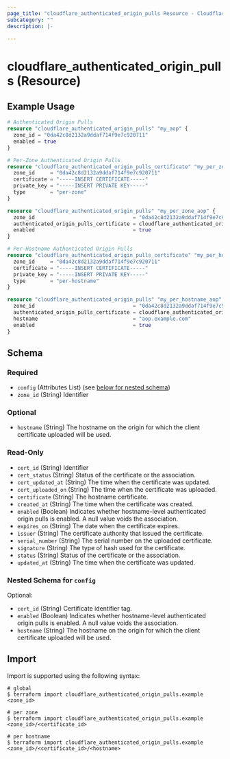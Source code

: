 ```yaml
---
page_title: "cloudflare_authenticated_origin_pulls Resource - Cloudflare"
subcategory: ""
description: |-
  
---
```


# cloudflare_authenticated_origin_pulls (Resource)



## Example Usage

```terraform
# Authenticated Origin Pulls
resource "cloudflare_authenticated_origin_pulls" "my_aop" {
  zone_id = "0da42c8d2132a9ddaf714f9e7c920711"
  enabled = true
}

# Per-Zone Authenticated Origin Pulls
resource "cloudflare_authenticated_origin_pulls_certificate" "my_per_zone_aop_cert" {
  zone_id     = "0da42c8d2132a9ddaf714f9e7c920711"
  certificate = "-----INSERT CERTIFICATE-----"
  private_key = "-----INSERT PRIVATE KEY-----"
  type        = "per-zone"
}

resource "cloudflare_authenticated_origin_pulls" "my_per_zone_aop" {
  zone_id                                = "0da42c8d2132a9ddaf714f9e7c920711"
  authenticated_origin_pulls_certificate = cloudflare_authenticated_origin_pulls_certificate.my_per_zone_aop_cert.id
  enabled                                = true
}

# Per-Hostname Authenticated Origin Pulls
resource "cloudflare_authenticated_origin_pulls_certificate" "my_per_hostname_aop_cert" {
  zone_id     = "0da42c8d2132a9ddaf714f9e7c920711"
  certificate = "-----INSERT CERTIFICATE-----"
  private_key = "-----INSERT PRIVATE KEY-----"
  type        = "per-hostname"
}

resource "cloudflare_authenticated_origin_pulls" "my_per_hostname_aop" {
  zone_id                                = "0da42c8d2132a9ddaf714f9e7c920711"
  authenticated_origin_pulls_certificate = cloudflare_authenticated_origin_pulls_certificate.my_per_hostname_aop_cert.id
  hostname                               = "aop.example.com"
  enabled                                = true
}
```
<!-- schema generated by tfplugindocs -->
## Schema

### Required

- `config` (Attributes List) (see [below for nested schema](#nestedatt--config))
- `zone_id` (String) Identifier

### Optional

- `hostname` (String) The hostname on the origin for which the client certificate uploaded will be used.

### Read-Only

- `cert_id` (String) Identifier
- `cert_status` (String) Status of the certificate or the association.
- `cert_updated_at` (String) The time when the certificate was updated.
- `cert_uploaded_on` (String) The time when the certificate was uploaded.
- `certificate` (String) The hostname certificate.
- `created_at` (String) The time when the certificate was created.
- `enabled` (Boolean) Indicates whether hostname-level authenticated origin pulls is enabled. A null value voids the association.
- `expires_on` (String) The date when the certificate expires.
- `issuer` (String) The certificate authority that issued the certificate.
- `serial_number` (String) The serial number on the uploaded certificate.
- `signature` (String) The type of hash used for the certificate.
- `status` (String) Status of the certificate or the association.
- `updated_at` (String) The time when the certificate was updated.

<a id="nestedatt--config"></a>
### Nested Schema for `config`

Optional:

- `cert_id` (String) Certificate identifier tag.
- `enabled` (Boolean) Indicates whether hostname-level authenticated origin pulls is enabled. A null value voids the association.
- `hostname` (String) The hostname on the origin for which the client certificate uploaded will be used.

## Import

Import is supported using the following syntax:

```shell
# global
$ terraform import cloudflare_authenticated_origin_pulls.example <zone_id>

# per zone
$ terraform import cloudflare_authenticated_origin_pulls.example <zone_id>/<certificate_id>

# per hostname
$ terraform import cloudflare_authenticated_origin_pulls.example <zone_id>/<certificate_id>/<hostname>
```
